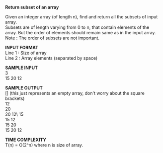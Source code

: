 **Return subset of an array**

Given an integer array (of length n), find and return all the subsets of input array.\
Subsets are of length varying from 0 to n, that contain elements of the array. But the order of elements should remain same as in the input array.\
Note : The order of subsets are not important.

**INPUT FORMAT**\
Line 1 : Size of array\
Line 2 : Array elements (separated by space)

**SAMPLE INPUT**\
3\
15 20 12

**SAMPLE OUTPUT**\
[] (this just represents an empty array, don't worry about the square brackets)\
12\
20\
20 12\ 
15\
15 12\
15 20\
15 20 12

**TIME COMPLEXITY**\
T(n) = O(2^n) where n is size of array.